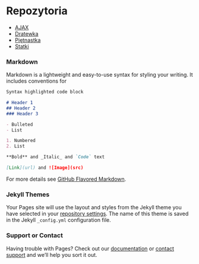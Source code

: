 # Repozytoria
 - [AJAX](https://github.com/KPraszkiewicz/waluty_ajax)
 - [Dratewka](https://github.com/KPraszkiewicz/Dratewka_js)
 - [Piętnastka](https://github.com/KPraszkiewicz/pietnastka_js)
 - [Statki](https://github.com/KPraszkiewicz/statki_js)
 
### Markdown

Markdown is a lightweight and easy-to-use syntax for styling your writing. It includes conventions for

```markdown
Syntax highlighted code block

# Header 1
## Header 2
### Header 3

- Bulleted
- List

1. Numbered
2. List

**Bold** and _Italic_ and `Code` text

[Link](url) and ![Image](src)
```

For more details see [GitHub Flavored Markdown](https://guides.github.com/features/mastering-markdown/).

### Jekyll Themes

Your Pages site will use the layout and styles from the Jekyll theme you have selected in your [repository settings](https://github.com/KPraszkiewicz/KPraszkiewicz.github.io/settings). The name of this theme is saved in the Jekyll `_config.yml` configuration file.

### Support or Contact

Having trouble with Pages? Check out our [documentation](https://docs.github.com/categories/github-pages-basics/) or [contact support](https://github.com/contact) and we’ll help you sort it out.
